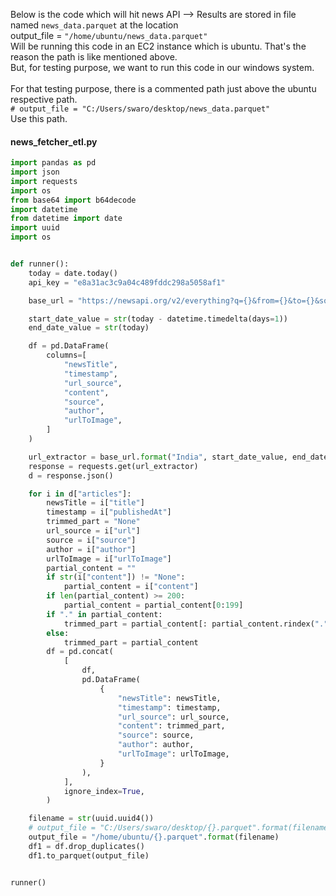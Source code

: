 Below is the code which will hit news API --> Results are stored in file named `news_data.parquet` at the location</br>
output_file = `"/home/ubuntu/news_data.parquet"`</br>
Will be running this code in an EC2 instance which is ubuntu. That's the reason the path is like mentioned above.</br>
But, for testing purpose, we want to run this code in our windows system.</br>  
For that testing purpose, there is a commented path just above the ubuntu respective path.</br>
`# output_file = "C:/Users/swaro/desktop/news_data.parquet"`</br>
Use this path.

#### news_fetcher_etl.py
```python
import pandas as pd
import json
import requests
import os
from base64 import b64decode
import datetime
from datetime import date
import uuid
import os


def runner():
    today = date.today()
    api_key = "e8a31ac3c9a04c489fddc298a5058af1"

    base_url = "https://newsapi.org/v2/everything?q={}&from={}&to={}&sortBy=popularity&apiKey={}&language=en"

    start_date_value = str(today - datetime.timedelta(days=1))
    end_date_value = str(today)

    df = pd.DataFrame(
        columns=[
            "newsTitle",
            "timestamp",
            "url_source",
            "content",
            "source",
            "author",
            "urlToImage",
        ]
    )

    url_extractor = base_url.format("India", start_date_value, end_date_value, api_key)
    response = requests.get(url_extractor)
    d = response.json()

    for i in d["articles"]:
        newsTitle = i["title"]
        timestamp = i["publishedAt"]
        trimmed_part = "None"
        url_source = i["url"]
        source = i["source"]
        author = i["author"]
        urlToImage = i["urlToImage"]
        partial_content = ""
        if str(i["content"]) != "None":
            partial_content = i["content"]
        if len(partial_content) >= 200:
            partial_content = partial_content[0:199]
        if "." in partial_content:
            trimmed_part = partial_content[: partial_content.rindex(".")]
        else:
            trimmed_part = partial_content
        df = pd.concat(
            [
                df,
                pd.DataFrame(
                    {
                        "newsTitle": newsTitle,
                        "timestamp": timestamp,
                        "url_source": url_source,
                        "content": trimmed_part,
                        "source": source,
                        "author": author,
                        "urlToImage": urlToImage,
                    }
                ),
            ],
            ignore_index=True,
        )

    filename = str(uuid.uuid4())
    # output_file = "C:/Users/swaro/desktop/{}.parquet".format(filename)
    output_file = "/home/ubuntu/{}.parquet".format(filename)
    df1 = df.drop_duplicates()
    df1.to_parquet(output_file)


runner()
```

